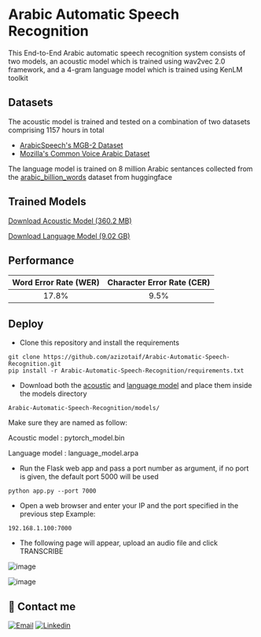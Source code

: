 # Arabic Automatic Speech Recognition

This End-to-End Arabic automatic speech recognition system consists of two models, an acoustic model which is trained using wav2vec 2.0 framework, and a 4-gram language model which is trained using KenLM toolkit

## Datasets
The acoustic model is trained and tested on a combination of two datasets comprising 1157 hours in total
- [ArabicSpeech's MGB-2 Dataset](https://arabicspeech.org/mgb2)
- [Mozilla's Common Voice Arabic Dataset](https://commonvoice.mozilla.org/en/datasets)

The language model is trained on 8 million Arabic sentances collected from the [arabic_billion_words](https://huggingface.co/datasets/arabic_billion_words) dataset from huggingface
## Trained Models
[Download Acoustic Model (360.2 MB)](https://drive.google.com/file/d/1KHAOrkzGZpQtwsD5_7ACN-rk1NA7koMp/view?usp=sharing)

[Download Language Model (9.02 GB)](https://drive.google.com/file/d/1jYp6ZkZzNcikJ_WEKduNLmiiF-qzEfnR/view?usp=sharing)

## Performance

| Word Error Rate (WER) | Character Error Rate (CER) |
|:-----------------------:|:----------------------------:|
| 17.8%                 | 9.5%                       |


## Deploy

- Clone this repository and install the requirements
``` shell
git clone https://github.com/azizotaif/Arabic-Automatic-Speech-Recognition.git
pip install -r Arabic-Automatic-Speech-Recognition/requirements.txt
```

- Download both the [acoustic](https://drive.google.com/file/d/1KHAOrkzGZpQtwsD5_7ACN-rk1NA7koMp/view?usp=sharing) and [language model](https://drive.google.com/file/d/1jYp6ZkZzNcikJ_WEKduNLmiiF-qzEfnR/view?usp=sharing) and place them inside the models directory
``` shell
Arabic-Automatic-Speech-Recognition/models/
```
Make sure they are named as follow:

Acoustic model : pytorch_model.bin

Language model : language_model.arpa

- Run the Flask web app and pass a port number as argument, if no port is given, the default port 5000 will be used
``` shell
python app.py --port 7000
```

- Open a web browser and enter your IP and the port specified in the previous step
Example:
``` shell
192.168.1.100:7000
```

- The following page will appear, upload an audio file and click TRANSCRIBE

![image](https://drive.google.com/uc?export=view&id=1aDOkDyk3fjsDzu8iz8TBQhi2QHtFswAq)

![image](https://drive.google.com/uc?export=view&id=1TM3I484z5SXzWAg3sRbohwZBgtKXSlm3)

## 🔗 Contact me
[![Email](https://img.shields.io/badge/Gmail-D14836?style=for-the-badge&logo=gmail&logoColor=white)](mailto:otaif.abdulaziz@gmail.com)
[![Linkedin](https://img.shields.io/badge/linkedin-0A66C2?style=for-the-badge&logo=linkedin&logoColor=white)](https://linkedin.com/in/abdulazizotaif)
